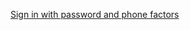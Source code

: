 [Sign in with password and phone factors](/docs/guides/oie-embedded-sdk-use-case-sign-in-pwd-phone/nodejs/main/)
